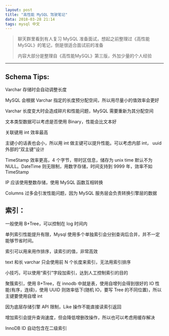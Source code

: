 ```yaml
---
layout: post
title: "高性能 MySQL 驾驶笔记"
data: 2018-03-28 21:14
tags: mysql 中文
---
```


> 聊天群里看到有人复习 MySQL 准备面试，想起之前整理过《高性能MySQL》的笔记，倒是很适合面试前的准备
>
> 内容大部分是整理自《高性能MySQL》第三版，外加少量的个人经验


-------------------
## Schema Tips:

Varchar 存储时会自动调整长度

MySQL 会根据 Varchar 指定的长度预分配空间，所以用尽量小的值效率会更好

Varchar 长度变大时会造成碎片和性能问题，MySQL 需要重新为其分配空间

文本类型数据可以考虑是否使用 Binary，性能会比文本好

关联键用 int 效率最高

主键小的话表也会小，所以用 int 做主键可以提升性能。可以考虑内部 int， uuid 外部的“双主键”设计

TimeStamp 效率更高，4 个字节，带时区信息，储存为 unix time 默认不为 NULL。DateTime 则无限制，用数字存储，时间支持到 9999 年，效率不如 TimeStamp

IP 应该使用整数存储，使用 MySQL 函数互相转换

Columns 过多会引发性能问题，因为 MySQL 服务层会负责转换引擎层的数据


## 索引：

一般使用 B+Tree，可以控制在 log 时间内

单列索引性能提升有限，Mysql 使用多个单独索引会分别查询后合并，并不一定能够节省时间。

索引可以用来用作排序，读索引的值，非常高效

text 和长 varchar 只会使用前 N 个长度来索引，无法用索引排序

小技巧，可以使用“索引”字段加索引，达到人工控制索引的目的

聚簇索引，使用 B+Tree，在 innodb 中就是表，使用自增列会得到很好的 IO 性能(有序，连续)，使用 UUID 则效率低下(随机 IO，要写 Tree 的不同位置)，所以主键要使用自增 int

因为底层存储引擎 API 限制，Like 操作不能直接读索引返回

增加索引会提升查询速度，但会降低增删改操作，所以也可以考虑用缓存解决

InnoDB ID 自动包含在二级索引
